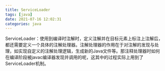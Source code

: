 ```yaml
---
title: ServiceLoader
tags: [java]
date: 2021-07-16 12:02:31
categories: java
---
```


ServiceLoader：使用到编译时注解时，定义注解并在目标元素上标注上注解后，都还需要定义一个具体的注解处理器。注解处理器的作用在于对注解的发现与处理，如实现自定义的注解处理逻辑，生成新的Java文件等。那注释处理器时如何在编译阶段被javac编译器发现并调用的呢，这其中的过程实际上用到了ServiceLoader机制。

